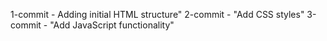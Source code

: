 1-commit - Adding initial HTML structure"
2-commit - "Add CSS styles" 
3-commit - "Add JavaScript functionality"
